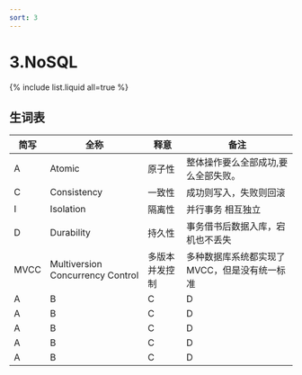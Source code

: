 ```yaml
---
sort: 3
---
```


# 3.NoSQL


{% include list.liquid all=true %}

## 生词表

| 简写 | 全称 | 释意 | 备注 |
| ---- | ---- | ---- | ---- |
| A | Atomic | 原子性 | 整体操作要么全部成功,要么全部失败。 |
| C | Consistency | 一致性 | 成功则写入，失败则回滚 |
| I | Isolation | 隔离性 | 并行事务 相互独立 |
| D | Durability | 持久性 | 事务借书后数据入库，宕机也不丢失 |
| MVCC | Multiversion Concurrency Control | 多版本并发控制 | 多种数据库系统都实现了MVCC，但是没有统一标准 |
| A | B | C | D |
| A | B | C | D |
| A | B | C | D |
| A | B | C | D |
| A | B | C | D |

